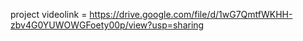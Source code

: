 project videolink = https://drive.google.com/file/d/1wG7QmtfWKHH-zbv4G0YUWOWGFoety00p/view?usp=sharing
